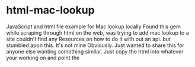 # html-mac-lookup
JavaScript and html file example for Mac lookup locally
Found this gem while scraping through html on the web, was trying to add mac lookup to a site couldn't 
find any Resources on how to do it with out an api. but stumbled apon this. It's not mine Obviously.
Just wanted to share this for anyone else wanting something similar. Just copy the html into whatever your working on and point the
<script> to the location you have the manuf.js fild stored. should work just fine.
